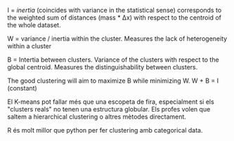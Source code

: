 
I = *inertia* (coincides with variance in the statistical sense) corresponds to the weighted sum of distances (mass * Δx) with respect to the centroid of the whole dataset.

W = variance / inertia within the cluster. Measures the lack of heterogeneity within a cluster

B = Intertia between clusters. Variance of the clusters with respect to the global centroid. Measures the distinguishability between clusters.

The good clustering will aim to maximize B while minimizing W.
W + B = I (constant)


El K-means pot fallar més que una escopeta de fira, especialment si els "clusters reals" no tenen una estructura globular. Els profes volen que saltem a hierarchical clustering o altres mètodes directament.

R és molt millor que python per fer clustering amb categorical data. 